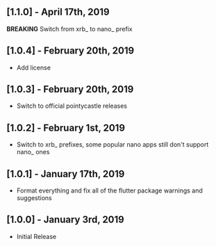 ## [1.1.0] - April 17th, 2019

**BREAKING**
Switch from xrb_ to nano_ prefix

## [1.0.4] - February 20th, 2019

* Add license

## [1.0.3] - February 20th, 2019

* Switch to official pointycastle releases

## [1.0.2] - February 1st, 2019

* Switch to xrb_ prefixes, some popular nano apps still don't support nano_ ones

## [1.0.1] - January 17th, 2019

* Format everything and fix all of the flutter package warnings and suggestions

## [1.0.0] - January 3rd, 2019

* Initial Release
